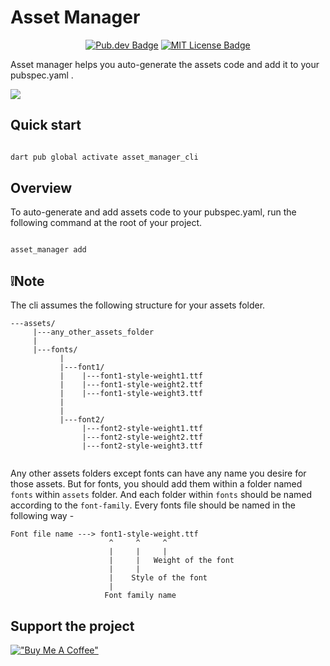 # Asset Manager

<p align="center">
	<a href="https://github.com/rutvik110/asset_manager_cli"  target="_blank"><img src="https://img.shields.io/pub/v/asset_manager_cli.svg" alt="Pub.dev Badge"></a>
	<a href="https://opensource.org/licenses/MIT" rel="noopener" target="_blank"><img src="https://img.shields.io/badge/license-MIT-purple.svg" alt="MIT License Badge"></a>
</p>

Asset manager helps you auto-generate the assets code and add it to your pubspec.yaml .

<img src="https://github.com/rutvik110/asset_manager_cli/blob/master/assets/add_demo.gif?raw=true">

## Quick start

```DART

dart pub global activate asset_manager_cli

```

## Overview

To auto-generate and add assets code to your pubspec.yaml, run the following command at the root of your project.
```DART

asset_manager add

```
## ❕Note

The cli assumes the following structure for your assets folder.

```
---assets/
     |---any_other_assets_folder
     |
     |---fonts/
           | 
           |---font1/
           |    |---font1-style-weight1.ttf
           |    |---font1-style-weight2.ttf
           |    |---font1-style-weight3.ttf
           |
           |
           |---font2/
                |---font2-style-weight1.ttf
                |---font2-style-weight2.ttf
                |---font2-style-weight3.ttf
       
```

Any other assets folders except fonts can have any name you desire for those assets. But for fonts, you should add them within a folder named `fonts` within `assets` folder. And each folder within `fonts` should be named according to the `font-family`. Every fonts file should be named in the following way -

```
Font file name ---> font1-style-weight.ttf
                      ^     ^     ^
                      |     |     |
                      |     |   Weight of the font
                      |     |
                      |    Style of the font
                      |
                     Font family name

```

## Support the project

[!["Buy Me A Coffee"](https://www.buymeacoffee.com/assets/img/custom_images/orange_img.png)](https://www.buymeacoffee.com/takrutvik)

